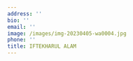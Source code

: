 ```yaml
---
address: ''
bio: ''
email: ''
image: /images/img-20230405-wa0004.jpg
phone: ''
title: IFTEKHARUL ALAM
---
```





